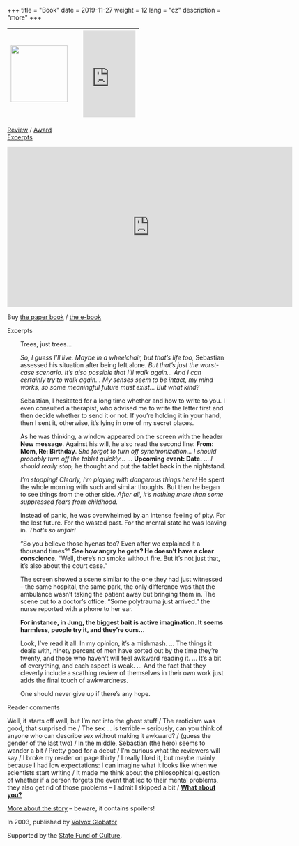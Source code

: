 +++
title = "Book"
date = 2019-11-27
weight = 12
lang = "cz"
description = "more"
+++

| <img src="/images/ovocea.png" width="130"> | &nbsp; | <iframe width="120" height="200" src="https://www.youtube.com/embed/trU9lqccCsk" title="By their fruits you will know them - trailer" frameborder="0" allow="accelerometer; autoplay; clipboard-write; encrypted-media; gyroscope; picture-in-picture; web-share" allowfullscreen></iframe> |
| :---: | :---: | :---: |

<i class="fa-regular fa-thumbs-up"></i> <a href="https://www.magazinuni.cz/aktuality/po-ovoci-poznate-je-martin-smid/" target="_blank">Review</a> / <i class="fa-regular fa-face-grin-squint-tears"></i> <a href="https://www.reflex.cz/clanek/kultura/122495/sexualni-gymnastika-ve-spitale-u-nemocnicni-erotiky-jsou-pacient-i-jeho-pecovatelka-maximalne-asexualni.html" target="_blank">Award</a>
<br><i class="fa-brands fa-youtube"></i> <a href="https://youtu.be/SR5fq9zi8dU" target="_blank">Excerpts</a> 

<!-- more -->

<iframe width="654" height="368" src="https://www.youtube.com/embed/SR5fq9zi8dU" title="Dramatic reading from the book 'By their fruits you will know them'" frameborder="0" allow="accelerometer; autoplay; clipboard-write; encrypted-media; gyroscope; picture-in-picture; web-share" allowfullscreen></iframe>

<i class="fa-solid fa-cart-shopping"></i> Buy <a href="https://www.volvox.cz/knihy/mimo/smid_po_ovoci_poznate_je.php" target="_blank">the paper book</a> / <a href="https://www.kosmas.cz/knihy/529126/po-ovoci-poznate-je/" target="_blank">the e-book</a>

<i class="fa-solid fa-align-left"></i> Excerpts

<p style="margin-left: 30px;">
Trees, just trees...
</p>

<p style="margin-left: 30px;">
<i>So, I guess I’ll live. Maybe in a wheelchair, but that’s life too,</i> Sebastian assessed his situation after being left alone. <i>But that’s just the worst-case scenario. It’s also possible that I’ll walk again... And I can certainly try to walk again... My senses seem to be intact, my mind works, so some meaningful future must exist... But what kind?</i>
</p>

<p style="margin-left: 30px;">
Sebastian, I hesitated for a long time whether and how to write to you. I even consulted a therapist, who advised me to write the letter first and then decide whether to send it or not. If you’re holding it in your hand, then I sent it, otherwise, it’s lying in one of my secret places.
</p>

<p style="margin-left: 30px;">
As he was thinking, a window appeared on the screen with the header <b>New message</b>. Against his will, he also read the second line: <b>From: Mom, Re: Birthday</b>. <i>She forgot to turn off synchronization… I should probably turn off the tablet quickly...</i> ... 
<b>Upcoming event: Date.</b> ... <i>I should really stop,</i> he thought and put the tablet back in the nightstand.
</p>

<p style="margin-left: 30px;">
<i>I’m stopping! Clearly, I’m playing with dangerous things here!</i> He spent the whole morning with such and similar thoughts. But then he began to see things from the other side. <i>After all, it’s nothing more than some suppressed fears from childhood.</i>
</p>

<p style="margin-left: 30px;">
Instead of panic, he was overwhelmed by an intense feeling of pity. For the lost future. For the wasted past. For the mental state he was leaving in. <i>That’s so unfair!</i>
</p>

<p style="margin-left: 30px;">
“So you believe those hyenas too? Even after we explained it a thousand times?”
<b>See how angry he gets? He doesn’t have a clear conscience.</b>
“Well, there’s no smoke without fire. But it’s not just that, it’s also about the court case.”
</p>

<p style="margin-left: 30px;">
The screen showed a scene similar to the one they had just witnessed – the same hospital, the same park, the only difference was that the ambulance wasn’t taking the patient away but bringing them in. The scene cut to a doctor’s office.
“Some polytrauma just arrived.” the nurse reported with a phone to her ear.
</p>

<p style="margin-left: 30px;">
<b>For instance, in Jung, the biggest bait is active imagination. It seems harmless, people try it, and they’re ours...</b>
</p>

<p style="margin-left: 30px;">
Look, I’ve read it all. In my opinion, it’s a mishmash. ... The things it deals with, ninety percent of men have sorted out by the time they’re twenty, and those who haven’t will feel awkward reading it. ... It’s a bit of everything, and each aspect is weak. ... And the fact that they cleverly include a scathing review of themselves in their own work just adds the final touch of awkwardness.
</p>

<p style="margin-left: 30px;">
One should never give up if there’s any hope.
</p>

<i class="fa-solid fa-comment"></i> Reader comments

Well, it starts off well, but I’m not into the ghost stuff / The eroticism was good, that surprised me / The sex ... is terrible – seriously, can you think of anyone who can describe sex without making it awkward? / (guess the gender of the last two) / In the middle, Sebastian (the hero) seems to wander a bit / Pretty good for a debut / I’m curious what the reviewers will say / I broke my reader on page thirty / I really liked it, but maybe mainly because I had low expectations: I can imagine what it looks like when we scientists start writing / It made me think about the philosophical question of whether if a person forgets the event that led to their mental problems, they also get rid of those problems – I admit I skipped a bit / **<a href="https://www.volvox.cz/knihy/mimo/smid_po_ovoci_poznate_je.php" target="_blank">What about you?</a>**

<i class="fa-solid fa-triangle-exclamation"></i> <a href="/docs/ovocespoiler.pdf" target="_blank">More about the story</a> – beware, it contains spoilers!

<i class="fa-solid fa-newspaper"></i> In 2003, published by <a href="https://www.volvox.cz/" target="_blank">Volvox Globator</a>

<i class="fa-solid fa-coins"></i> Supported by the <a href="https://www.mkcr.cz/statni-fond-kultury-cr-cs-42" target="_blank">State Fund of Culture</a>.

